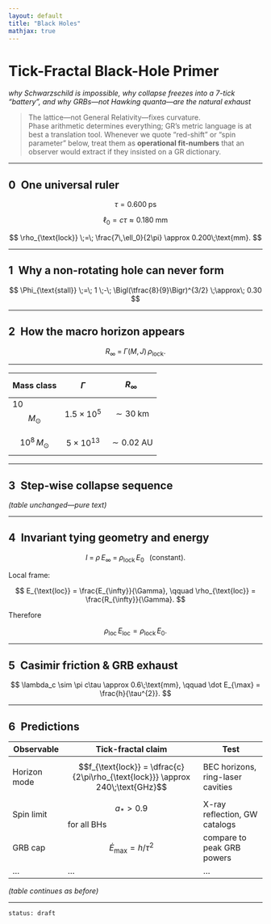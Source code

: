 ```yaml
---
layout: default
title: "Black Holes"
mathjax: true
---
```


# Tick-Fractal Black-Hole Primer  
*why Schwarzschild is impossible, why collapse freezes into a 7-tick “battery”, and why GRBs—not Hawking quanta—are the natural exhaust*

> The lattice—not General Relativity—fixes curvature.  
> Phase arithmetic determines everything; GR’s metric language is at
> best a translation tool.  Whenever we quote “red-shift” or “spin
> parameter” below, treat them as **operational fit-numbers** that an
> observer would extract if they insisted on a GR dictionary.

---

## 0 One universal ruler  

$$\tau = 0.600\;\text{ps}$$  

$$\ell_0 = c\tau \approx 0.180\;\text{mm}$$  

$$
\rho_{\text{lock}} \;=\; \frac{7\,\ell_0}{2\pi} \approx 0.200\;\text{mm}.
$$

---

## 1 Why a non-rotating hole can never form  

$$
\Phi_{\text{stall}}
 \;=\;
 1 \;-\;
 \Bigl(\tfrac{8}{9}\Bigr)^{3/2}
 \;\approx\; 0.30
$$

---

## 2 How the macro horizon appears  

$$
R_{\infty} \;=\; \Gamma(M,J)\,\rho_{\text{lock}}.
$$

---

| Mass class | $$\Gamma$$ | $$R_{\infty}$$ |
|------------|-----------:|---------------:|
| 10 $$M_\odot$$ | $$1.5\times10^{5}$$ | $$\sim 30\;\text{km}$$ |
| $$10^{8}\,M_\odot$$ | $$5\times10^{13}$$ | $$\sim 0.02\;\text{AU}$$ |

---

## 3 Step-wise collapse sequence  

*(table unchanged—pure text)*

---

## 4 Invariant tying geometry and energy  

$$
I
 \;=\;
 \rho\,E_{\infty}
 \;=\;
 \rho_{\text{lock}}\,E_0
 \;\;\;\text{(constant)}.
$$  

Local frame:

$$
E_{\text{loc}} = \frac{E_{\infty}}{\Gamma},
\qquad
\rho_{\text{loc}} = \frac{R_{\infty}}{\Gamma}.
$$  

Therefore  

$$
\rho_{\text{loc}}\,E_{\text{loc}} = \rho_{\text{lock}}\,E_0.
$$

---

## 5 Casimir friction & GRB exhaust  

$$
\lambda_c \sim \pi c\tau \approx 0.6\;\text{mm},
\qquad
\dot E_{\max} = \frac{h}{\tau^{2}}.
$$

---

## 6 Predictions  

| Observable | Tick-fractal claim | Test |
|------------|-------------------|------|
| Horizon mode | $$f_{\text{lock}} = \dfrac{c}{2\pi\rho_{\text{lock}}} \approx 240\;\text{GHz}$$ | BEC horizons, ring-laser cavities |
| Spin limit | $$a_\ast > 0.9$$ for all BHs | X-ray reflection, GW catalogs |
| GRB cap | $$\dot E_{\max}=h/\tau^{2}$$ | compare to peak GRB powers |
| … | … | … |

*(table continues as before)*

---

`status: draft`
